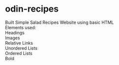 # odin-recipes
Built Simple Salad Recipes Website using basic HTML  
Elements used:  
Headings  
Images  
Relative Links  
Unordered Lists  
Ordered Lists  
Bold
